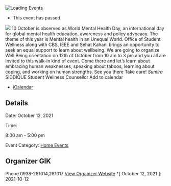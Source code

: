 ![Loading Events](https://giki.edu.pk/event/mental-health-day-wellness-and-orientation/)
  * This event has passed.


![](https://giki.edu.pk/wp-content/uploads/2021/10/Wellbeing-Orientation1.png)
10 October is observed as World Mental Health Day, an international day for global mental health education, awareness and policy advocacy. The theme of this year is Mental health in an Unequal World. Office of Student Wellness along with CBS, IEEE and Sehat Kahani brings an opportunity to seek an equal support to learn about wellbeing. We are going to organize Well Being orientation on 12th of October from 10 am to 3 pm and you all are Invited to this walk-in kind of event.
Come there and let’s learn about embracing human weaknesses, speaking about taboos, learning about coping, and working on human strengths. See you there
Take care!
_Sumira_ SIDDIQUE
Student Wellness Counsellor
Add to calendar 
  * [ iCalendar ](webcal://giki.edu.pk/event/mental-health-day-wellness-and-orientation/?ical=1)


##  Details  

Date: 
     October 12, 2021  

Time: 
    
8:00 am - 5:00 pm  

Event Category:
    [Home Events](https://giki.edu.pk/events/category/home_events/)
## Organizer      GIK  

Phone 
     0938-281014,281017       [View Organizer Website](https://www.giki.edu.pk)
  *[ October 12, 2021 ]: 2021-10-12
